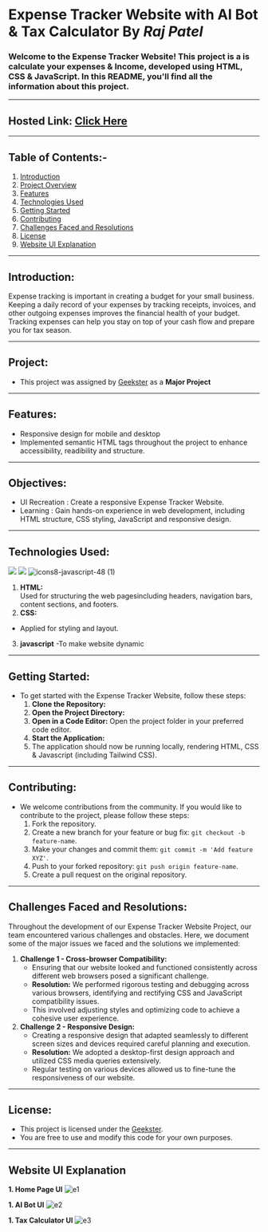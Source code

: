 # Expense Tracker Website with AI Bot & Tax Calculator By *Raj Patel*

### Welcome to the Expense Tracker Website! This project is a is calculate your expenses & Income, developed using HTML, CSS & JavaScript. In this README, you'll find all the information about this project.
---

## Hosted Link: [Click Here](https://raj01patel.github.io/Expense-Tracker/)
---

## Table of Contents:-
1. [Introduction](#introduction)
2. [Project Overview](#project)
3. [Features](#features)
4. [Technologies Used](#technologies-used)
5. [Getting Started](#getting-started)
6. [Contributing](#contributing)
7. [Challenges Faced and Resolutions](#challenges-faced-and-resolutions)
8. [License](#license)
9. [Website UI Explanation](#website-ui-explanation)
---

## Introduction:

Expense tracking is important in creating a budget for your small business. Keeping a daily record of your expenses by tracking receipts, invoices, and other outgoing expenses improves the financial health of your budget. Tracking expenses can help you stay on top of your cash flow and prepare you for tax season.

---

## Project:
- This project was assigned by [Geekster](https://www.geekster.in/) as a **Major Project**
---

## Features:
- Responsive design for mobile and desktop
- Implemented semantic HTML tags throughout the project to enhance accessibility, readibility and structure.
---

## Objectives:
- UI Recreation :  Create a responsive Expense Tracker Website.
- Learning      :  Gain hands-on experience in web development, including HTML structure, CSS styling, JavaScript and responsive design.
---

## Technologies Used:  
<img src="https://img.icons8.com/color/48/000000/html-5.png"/>          <img src="https://img.icons8.com/color/48/000000/css3.png"/>       ![icons8-javascript-48 (1)](https://github.com/Raj01Patel/Expense-Tracker/assets/151771972/c710dcc1-43b0-4c0f-9173-e2e0c9d8d28d)

1.  **HTML:**  
Used for structuring the web pagesincluding headers, navigation bars, content sections, and footers.
2.  **CSS:** 
 - Applied for styling and layout.
3. **javascript**
 -To make website dynamic
---

## Getting Started:
- To get started with the Expense Tracker Website, follow these steps:
  1. **Clone the Repository:** 
  2. **Open the Project Directory:**
  3. **Open in a Code Editor:** Open the project folder in your preferred code editor.
  4. **Start the Application:**
  5. The application should now be running locally, rendering HTML, CSS & Javascript (including Tailwind CSS).
---

## Contributing:
- We welcome contributions from the community. If you would like to contribute to the project, please follow these steps:
  1. Fork the repository.
  2. Create a new branch for your feature or bug fix: `git checkout -b feature-name`.
  3. Make your changes and commit them: `git commit -m 'Add feature XYZ'`.
  4. Push to your forked repository: `git push origin feature-name`.
  5. Create a pull request on the original repository.
---

## Challenges Faced and Resolutions:
Throughout the development of our Expense Tracker
 Website Project, our team encountered various challenges and obstacles. Here, we document some of the major issues we faced and the solutions we implemented:
1. **Challenge 1 - Cross-browser Compatibility:**
   - Ensuring that our website looked and functioned consistently across different web browsers posed a significant challenge.
   - **Resolution:** We performed rigorous testing and debugging across various browsers, identifying and rectifying CSS and JavaScript compatibility issues.
   - This involved adjusting styles and optimizing code to achieve a cohesive user experience.
2. **Challenge 2 - Responsive Design:**
   - Creating a responsive design that adapted seamlessly to different screen sizes and devices required careful planning and execution.
   - **Resolution:** We adopted a desktop-first design approach and utilized CSS media queries extensively.
   - Regular testing on various devices allowed us to fine-tune the responsiveness of our website.
---

## License:
- This project is licensed under the [Geekster](LICENSE).
- You are free to use and modify this code for your own purposes.

---

## Website UI Explanation

**1. Home Page UI**
![e1](https://github.com/Raj01Patel/Expense-Tracker/assets/151771972/1abcb251-419d-4b19-8baa-5100e74a1c6c)

**1. AI Bot UI**
![e2](https://github.com/Raj01Patel/Expense-Tracker/assets/151771972/fc45fa30-637e-4eff-bfdb-233ab379131a)

**1. Tax Calculator UI**
![e3](https://github.com/Raj01Patel/Expense-Tracker/assets/151771972/6c7f5ac4-4fa6-47e4-bfe5-d92b1256b6ff)



